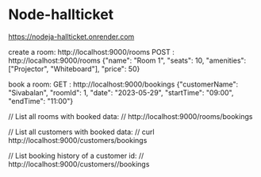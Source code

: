 # Node-hallticket
https://nodeja-hallticket.onrender.com

create a room: http://localhost:9000/rooms
POST : http://localhost:9000/rooms
 {"name": "Room 1", "seats": 10, "amenities": ["Projector", "Whiteboard"], "price": 50}
 
 book a room:
  GET :  http://localhost:9000/bookings
  {"customerName": "Sivabalan", "roomId": 1, "date": "2023-05-29", "startTime": "09:00", "endTime": "11:00"}

  // List all rooms with booked data:
  // http://localhost:9000/rooms/bookings

  // List all customers with booked data:
  // curl http://localhost:9000/customers/bookings

  // List booking history of a customer id:
  // http://localhost:9000/customers/<customerId>/bookings

